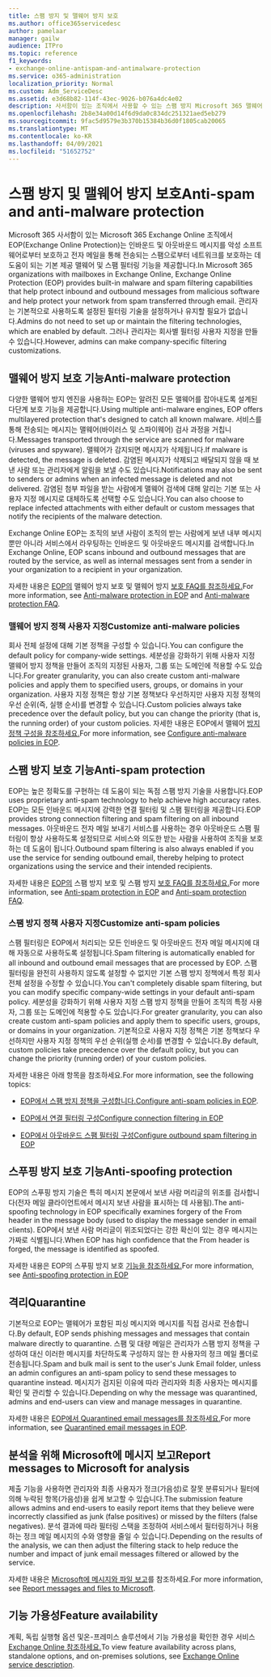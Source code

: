 ```yaml
---
title: 스팸 방지 및 맬웨어 방지 보호
ms.author: office365servicedesc
author: pamelaar
manager: gailw
audience: ITPro
ms.topic: reference
f1_keywords:
- exchange-online-antispam-and-antimalware-protection
ms.service: o365-administration
localization_priority: Normal
ms.custom: Adm_ServiceDesc
ms.assetid: e3d68b82-114f-43ec-9026-b076a4dc4e02
description: 사서함이 있는 조직에서 사용할 수 있는 스팸 방지 Microsoft 365 맬웨어 방지 Exchange Online 알아보세요.
ms.openlocfilehash: 2b8e34a00d14f6d9da0c834dc251321aed5eb279
ms.sourcegitcommit: 9fac5d9579e3b370b15384b36d0f1805cab20065
ms.translationtype: MT
ms.contentlocale: ko-KR
ms.lasthandoff: 04/09/2021
ms.locfileid: "51652752"
---
```

# <a name="anti-spam-and-anti-malware-protection"></a><span data-ttu-id="8c8c3-103">스팸 방지 및 맬웨어 방지 보호</span><span class="sxs-lookup"><span data-stu-id="8c8c3-103">Anti-spam and anti-malware protection</span></span>

<span data-ttu-id="8c8c3-104">Microsoft 365 사서함이 있는 Microsoft 365 Exchange Online 조직에서 EOP(Exchange Online Protection)는 인바운드 및 아웃바운드 메시지를 악성 소프트웨어로부터 보호하고 전자 메일을 통해 전송되는 스팸으로부터 네트워크를 보호하는 데 도움이 되는 기본 제공 맬웨어 및 스팸 필터링 기능을 제공합니다.</span><span class="sxs-lookup"><span data-stu-id="8c8c3-104">In Microsoft 365 organizations with mailboxes in Exchange Online, Exchange Online Protection (EOP) provides built-in malware and spam filtering capabilities that help protect inbound and outbound messages from malicious software and help protect your network from spam transferred through email.</span></span> <span data-ttu-id="8c8c3-105">관리자는 기본적으로 사용하도록 설정된 필터링 기술을 설정하거나 유지할 필요가 없습니다.</span><span class="sxs-lookup"><span data-stu-id="8c8c3-105">Admins do not need to set up or maintain the filtering technologies, which are enabled by default.</span></span> <span data-ttu-id="8c8c3-106">그러나 관리자는 회사별 필터링 사용자 지정을 만들 수 있습니다.</span><span class="sxs-lookup"><span data-stu-id="8c8c3-106">However, admins can make company-specific filtering customizations.</span></span>

## <a name="anti-malware-protection"></a><span data-ttu-id="8c8c3-107">맬웨어 방지 보호 기능</span><span class="sxs-lookup"><span data-stu-id="8c8c3-107">Anti-malware protection</span></span>

<span data-ttu-id="8c8c3-108">다양한 맬웨어 방지 엔진을 사용하는 EOP는 알려진 모든 맬웨어를 잡아내도록 설계된 다단계 보호 기능을 제공합니다.</span><span class="sxs-lookup"><span data-stu-id="8c8c3-108">Using multiple anti-malware engines, EOP offers multilayered protection that's designed to catch all known malware.</span></span> <span data-ttu-id="8c8c3-109">서비스를 통해 전송되는 메시지는 맬웨어(바이러스 및 스파이웨어) 검사 과정을 거칩니다.</span><span class="sxs-lookup"><span data-stu-id="8c8c3-109">Messages transported through the service are scanned for malware (viruses and spyware).</span></span> <span data-ttu-id="8c8c3-110">맬웨어가 감지되면 메시지가 삭제됩니다.</span><span class="sxs-lookup"><span data-stu-id="8c8c3-110">If malware is detected, the message is deleted.</span></span> <span data-ttu-id="8c8c3-111">감염된 메시지가 삭제되고 배달되지 않을 때 보낸 사람 또는 관리자에게 알림을 보낼 수도 있습니다.</span><span class="sxs-lookup"><span data-stu-id="8c8c3-111">Notifications may also be sent to senders or admins when an infected message is deleted and not delivered.</span></span> <span data-ttu-id="8c8c3-112">감염된 첨부 파일을 받는 사람에게 맬웨어 검색에 대해 알리는 기본 또는 사용자 지정 메시지로 대체하도록 선택할 수도 있습니다.</span><span class="sxs-lookup"><span data-stu-id="8c8c3-112">You can also choose to replace infected attachments with either default or custom messages that notify the recipients of the malware detection.</span></span>

<span data-ttu-id="8c8c3-113">Exchange Online EOP는 조직의 보낸 사람이 조직의 받는 사람에게 보낸 내부 메시지뿐만 아니라 서비스에서 라우팅하는 인바운드 및 아웃바운드 메시지를 검색합니다.</span><span class="sxs-lookup"><span data-stu-id="8c8c3-113">In Exchange Online, EOP scans inbound and outbound messages that are routed by the service, as well as internal messages sent from a sender in your organization to a recipient in your organization.</span></span>

<span data-ttu-id="8c8c3-114">자세한 내용은 [EOP의](/microsoft-365/security/office-365-security/anti-malware-protection) 맬웨어 방지 보호 및 맬웨어 방지 [보호 FAQ를 참조하세요.](/microsoft-365/security/office-365-security/anti-malware-protection-faq-eop)</span><span class="sxs-lookup"><span data-stu-id="8c8c3-114">For more information, see [Anti-malware protection in EOP](/microsoft-365/security/office-365-security/anti-malware-protection) and [Anti-malware protection FAQ](/microsoft-365/security/office-365-security/anti-malware-protection-faq-eop).</span></span>

### <a name="customize-anti-malware-policies"></a><span data-ttu-id="8c8c3-115">맬웨어 방지 정책 사용자 지정</span><span class="sxs-lookup"><span data-stu-id="8c8c3-115">Customize anti-malware policies</span></span>

<span data-ttu-id="8c8c3-116">회사 전체 설정에 대해 기본 정책을 구성할 수 있습니다.</span><span class="sxs-lookup"><span data-stu-id="8c8c3-116">You can configure the default policy for company-wide settings.</span></span> <span data-ttu-id="8c8c3-117">세분성을 강화하기 위해 사용자 지정 맬웨어 방지 정책을 만들어 조직의 지정된 사용자, 그룹 또는 도메인에 적용할 수도 있습니다.</span><span class="sxs-lookup"><span data-stu-id="8c8c3-117">For greater granularity, you can also create custom anti-malware policies and apply them to specified users, groups, or domains in your organization.</span></span> <span data-ttu-id="8c8c3-118">사용자 지정 정책은 항상 기본 정책보다 우선하지만 사용자 지정 정책의 우선 순위(즉, 실행 순서)를 변경할 수 있습니다.</span><span class="sxs-lookup"><span data-stu-id="8c8c3-118">Custom policies always take precedence over the default policy, but you can change the priority (that is, the running order) of your custom policies.</span></span> <span data-ttu-id="8c8c3-119">자세한 내용은 EOP에서 맬웨어 [방지 정책 구성을 참조하세요.](/microsoft-365/security/office-365-security/configure-anti-malware-policies)</span><span class="sxs-lookup"><span data-stu-id="8c8c3-119">For more information, see [Configure anti-malware policies in EOP](/microsoft-365/security/office-365-security/configure-anti-malware-policies).</span></span>

## <a name="anti-spam-protection"></a><span data-ttu-id="8c8c3-120">스팸 방지 보호 기능</span><span class="sxs-lookup"><span data-stu-id="8c8c3-120">Anti-spam protection</span></span>

<span data-ttu-id="8c8c3-121">EOP는 높은 정확도를 구현하는 데 도움이 되는 독점 스팸 방지 기술을 사용합니다.</span><span class="sxs-lookup"><span data-stu-id="8c8c3-121">EOP uses proprietary anti-spam technology to help achieve high accuracy rates.</span></span> <span data-ttu-id="8c8c3-122">EOP는 모든 인바운드 메시지에 강력한 연결 필터링 및 스팸 필터링을 제공합니다.</span><span class="sxs-lookup"><span data-stu-id="8c8c3-122">EOP provides strong connection filtering and spam filtering on all inbound messages.</span></span> <span data-ttu-id="8c8c3-123">아웃바운드 전자 메일 보내기 서비스를 사용하는 경우 아웃바운드 스팸 필터링이 항상 사용하도록 설정되므로 서비스와 의도한 받는 사람을 사용하여 조직을 보호하는 데 도움이 됩니다.</span><span class="sxs-lookup"><span data-stu-id="8c8c3-123">Outbound spam filtering is also always enabled if you use the service for sending outbound email, thereby helping to protect organizations using the service and their intended recipients.</span></span>

<span data-ttu-id="8c8c3-124">자세한 내용은 [EOP의](/microsoft-365/security/office-365-security/anti-spam-protection) 스팸 방지 보호 및 스팸 방지 [보호 FAQ를 참조하세요.](/microsoft-365/security/office-365-security/anti-spam-protection-faq)</span><span class="sxs-lookup"><span data-stu-id="8c8c3-124">For more information, see [Anti-spam protection in EOP](/microsoft-365/security/office-365-security/anti-spam-protection) and [Anti-spam protection FAQ](/microsoft-365/security/office-365-security/anti-spam-protection-faq).</span></span>

### <a name="customize-anti-spam-policies"></a><span data-ttu-id="8c8c3-125">스팸 방지 정책 사용자 지정</span><span class="sxs-lookup"><span data-stu-id="8c8c3-125">Customize anti-spam policies</span></span>

<span data-ttu-id="8c8c3-126">스팸 필터링은 EOP에서 처리되는 모든 인바운드 및 아웃바운드 전자 메일 메시지에 대해 자동으로 사용하도록 설정됩니다.</span><span class="sxs-lookup"><span data-stu-id="8c8c3-126">Spam filtering is automatically enabled for all inbound and outbound email messages that are processed by EOP.</span></span> <span data-ttu-id="8c8c3-127">스팸 필터링을 완전히 사용하지 않도록 설정할 수 없지만 기본 스팸 방지 정책에서 특정 회사 전체 설정을 수정할 수 있습니다.</span><span class="sxs-lookup"><span data-stu-id="8c8c3-127">You can't completely disable spam filtering, but you can modify specific company-wide settings in your default anti-spam policy.</span></span> <span data-ttu-id="8c8c3-128">세분성을 강화하기 위해 사용자 지정 스팸 방지 정책을 만들어 조직의 특정 사용자, 그룹 또는 도메인에 적용할 수도 있습니다.</span><span class="sxs-lookup"><span data-stu-id="8c8c3-128">For greater granularity, you can also create custom anti-spam policies and apply them to specific users, groups, or domains in your organization.</span></span> <span data-ttu-id="8c8c3-129">기본적으로 사용자 지정 정책은 기본 정책보다 우선하지만 사용자 지정 정책의 우선 순위(실행 순서)를 변경할 수 있습니다.</span><span class="sxs-lookup"><span data-stu-id="8c8c3-129">By default, custom policies take precedence over the default policy, but you can change the priority (running order) of your custom policies.</span></span>

<span data-ttu-id="8c8c3-130">자세한 내용은 아래 항목을 참조하세요.</span><span class="sxs-lookup"><span data-stu-id="8c8c3-130">For more information, see the following topics:</span></span>

- <span data-ttu-id="8c8c3-131">[EOP에서 스팸 방지 정책을 구성합니다.](/microsoft-365/security/office-365-security/configure-your-spam-filter-policies)</span><span class="sxs-lookup"><span data-stu-id="8c8c3-131">[Configure anti-spam policies in EOP](/microsoft-365/security/office-365-security/configure-your-spam-filter-policies).</span></span>

- [<span data-ttu-id="8c8c3-132">EOP에서 연결 필터링 구성</span><span class="sxs-lookup"><span data-stu-id="8c8c3-132">Configure connection filtering in EOP</span></span>](/microsoft-365/security/office-365-security/configure-the-connection-filter-policy)

- [<span data-ttu-id="8c8c3-133">EOP에서 아웃바운드 스팸 필터링 구성</span><span class="sxs-lookup"><span data-stu-id="8c8c3-133">Configure outbound spam filtering in EOP</span></span>](/microsoft-365/security/office-365-security/configure-the-outbound-spam-policy)

## <a name="anti-spoofing-protection"></a><span data-ttu-id="8c8c3-134">스푸핑 방지 보호 기능</span><span class="sxs-lookup"><span data-stu-id="8c8c3-134">Anti-spoofing protection</span></span>

<span data-ttu-id="8c8c3-135">EOP의 스푸핑 방지 기술은 특히 메시지 본문에서 보낸 사람 머리글의 위조를 검사합니다(전자 메일 클라이언트에서 메시지 보낸 사람을 표시하는 데 사용됨).</span><span class="sxs-lookup"><span data-stu-id="8c8c3-135">The anti-spoofing technology in EOP specifically examines forgery of the From header in the message body (used to display the message sender in email clients).</span></span> <span data-ttu-id="8c8c3-136">EOP에서 보낸 사람 머리글이 위조되었다는 강한 확신이 있는 경우 메시지는 가짜로 식별됩니다.</span><span class="sxs-lookup"><span data-stu-id="8c8c3-136">When EOP has high confidence that the From header is forged, the message is identified as spoofed.</span></span>

<span data-ttu-id="8c8c3-137">자세한 내용은 EOP의 스푸핑 방지 보호 [기능을 참조하세요.](/microsoft-365/security/office-365-security/anti-spoofing-protection)</span><span class="sxs-lookup"><span data-stu-id="8c8c3-137">For more information, see [Anti-spoofing protection in EOP](/microsoft-365/security/office-365-security/anti-spoofing-protection)</span></span>

## <a name="quarantine"></a><span data-ttu-id="8c8c3-138">격리</span><span class="sxs-lookup"><span data-stu-id="8c8c3-138">Quarantine</span></span>

<span data-ttu-id="8c8c3-139">기본적으로 EOP는 맬웨어가 포함된 피싱 메시지와 메시지를 직접 검사로 전송합니다.</span><span class="sxs-lookup"><span data-stu-id="8c8c3-139">By default, EOP sends phishing messages and messages that contain malware directly to quarantine.</span></span> <span data-ttu-id="8c8c3-140">스팸 및 대량 메일은 관리자가 스팸 방지 정책을 구성하여 대신 이러한 메시지를 차단하도록 구성하지 않는 한 사용자의 정크 메일 폴더로 전송됩니다.</span><span class="sxs-lookup"><span data-stu-id="8c8c3-140">Spam and bulk mail is sent to the user's Junk Email folder, unless an admin configures an anti-spam policy to send these messages to quarantine instead.</span></span> <span data-ttu-id="8c8c3-141">메시지가 검지된 이유에 따라 관리자와 최종 사용자는 메시지를 확인 및 관리할 수 있습니다.</span><span class="sxs-lookup"><span data-stu-id="8c8c3-141">Depending on why the message was quarantined, admins and end-users can view and manage messages in quarantine.</span></span>

<span data-ttu-id="8c8c3-142">자세한 내용은 [EOP에서 Quarantined email messages를 참조하세요.](/microsoft-365/security/office-365-security/quarantine-email-messages)</span><span class="sxs-lookup"><span data-stu-id="8c8c3-142">For more information, see [Quarantined email messages in EOP](/microsoft-365/security/office-365-security/quarantine-email-messages).</span></span>

## <a name="report-messages-to-microsoft-for-analysis"></a><span data-ttu-id="8c8c3-143">분석을 위해 Microsoft에 메시지 보고</span><span class="sxs-lookup"><span data-stu-id="8c8c3-143">Report messages to Microsoft for analysis</span></span>

<span data-ttu-id="8c8c3-144">제출 기능을 사용하면 관리자와 최종 사용자가 정크(가음성)로 잘못 분류되거나 필터에 의해 누락된 항목(가음성)을 쉽게 보고할 수 있습니다.</span><span class="sxs-lookup"><span data-stu-id="8c8c3-144">The submission feature allows admins and end-users to easily report items that they believe were incorrectly classified as junk (false positives) or missed by the filters (false negatives).</span></span> <span data-ttu-id="8c8c3-145">분석 결과에 따라 필터링 스택을 조정하여 서비스에서 필터링하거나 허용하는 정크 메일 메시지의 수와 영향을 줄일 수 있습니다.</span><span class="sxs-lookup"><span data-stu-id="8c8c3-145">Depending on the results of the analysis, we can then adjust the filtering stack to help reduce the number and impact of junk email messages filtered or allowed by the service.</span></span>

<span data-ttu-id="8c8c3-146">자세한 내용은 [Microsoft에 메시지와 파일 보고](/microsoft-365/security/office-365-security/report-junk-email-messages-to-microsoft)를 참조하세요.</span><span class="sxs-lookup"><span data-stu-id="8c8c3-146">For more information, see [Report messages and files to Microsoft](/microsoft-365/security/office-365-security/report-junk-email-messages-to-microsoft).</span></span>

## <a name="feature-availability"></a><span data-ttu-id="8c8c3-147">기능 가용성</span><span class="sxs-lookup"><span data-stu-id="8c8c3-147">Feature availability</span></span>

<span data-ttu-id="8c8c3-148">계획, 독립 실행형 옵션 및온-프레미스 솔루션에서 기능 가용성을 확인한 경우 서비스 [Exchange Online 참조하세요.](exchange-online-service-description.md)</span><span class="sxs-lookup"><span data-stu-id="8c8c3-148">To view feature availability across plans, standalone options, and on-premises solutions, see [Exchange Online service description](exchange-online-service-description.md).</span></span>